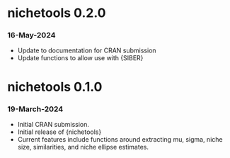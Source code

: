 # nichetools 0.2.0

### 16-May-2024
* Update to documentation for CRAN submission 
* Update functions to allow use with {SIBER}

# nichetools 0.1.0

### 19-March-2024
* Initial CRAN submission.
* Initial release of {nichetools}
* Current features include functions around extracting mu, sigma, niche size, 
similarities, and niche ellipse estimates. 


